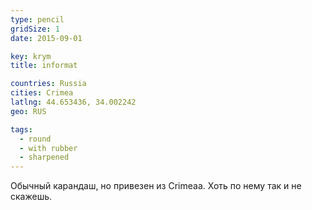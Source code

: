 ```yaml
---
type: pencil
gridSize: 1
date: 2015-09-01

key: krym
title: informat

countries: Russia
cities: Crimea
latlng: 44.653436, 34.002242
geo: RUS

tags:
  - round
  - with rubber
  - sharpened
---
```


Обычный карандаш, но привезен из Crimeaа. Хоть по нему так и не скажешь.
